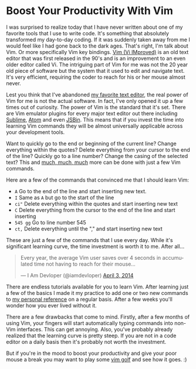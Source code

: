 # Boost Your Productivity With Vim
I was surprised to realize today that I have never written about one of my favorite tools that I use to write code. It's something that absolutely transformed my day-to-day coding. If it was suddenly taken away from me I would feel like I had gone back to the dark ages. That's right, I'm talk about Vim. Or more specifically Vim key bindings. <a href="https://en.wikipedia.org/wiki/Vim_(text_editor)">Vim (Vi IMproved)</a> is an old text editor that was first released in the 90's and is an improvement to an even older editor called Vi. The intriguing part of Vim for me was not the 20 year old piece of software but the system that it used to edit and navigate text. It's very efficient, requiring the coder to reach for his or her mouse almost never.

Lest you think that I've abandoned [my favorite text editor](https://atom.io/), the real power of Vim for me is not the actual software. In fact, I've only opened it up a few times out of curiosity. The power of Vim is the standard that it's set. There are Vim emulator plugins for every major text editor out there including [Sublime](https://github.com/guillermooo/Vintageous), [Atom](https://github.com/atom/vim-mode) and even [JSBin](https://jsbin.com/blog/my-zen-mode#vimmode). This means that if you invest the time into learning Vim commands they will be almost universally applicable across your development tools.

Want to quickly go to the end or beginning of the current line? Change everything within the quotes? Delete everything from your cursor to the end of the line? Quickly go to a line number? Change the casing of the selected text? This and [much, much, much](http://www.catswhocode.com/blog/130-essential-vim-commands) more can be done with just a few Vim commands.

Here are a few of the commands that convinced me that I should learn Vim:
 - `A` Go to the end of the line and start inserting new text.
 - `I` Same as `A` but go to the start of the line
 - `ci"` Delete everything within the quotes and start inserting new text
 - `C` Delete everything from the cursor to the end of the line and start inserting
 - `545 gg` Go to line number 545
 - `ct,` Delete everything until the "," and start inserting new text

These are just a few of the commands that I use every day. While it's significant learning curve, the time investment is worth it to me. After all...

<blockquote class="twitter-tweet" lang="en"><p lang="en" dir="ltr">Every year, the average Vim user saves over 4 seconds in accumulated time not having to reach for their mouse…</p>&mdash; I Am Devloper (@iamdevloper) <a href="https://twitter.com/iamdevloper/status/451792390865833984">April 3, 2014</a></blockquote>
<script async src="//platform.twitter.com/widgets.js" charset="utf-8"></script>

There are endless tutorials available for you to learn Vim. After learning just a few of the basics I made it my practice to add one or two new commands to [my personal reference](https://www.evernote.com/l/ABdguLm6UtRExY8VU_EZWbfJvRKE6rpjTCM) on a regular basis. After a few weeks you'll wonder how you ever lived without it.

There are a few drawbacks that come to mind. Firstly, after a few months of using Vim, your fingers will start automatically typing commands into non-Vim interfaces. This can get annoying. Also, you've probably already realized that the learning curve is pretty steep. If you are not in a code editor on a daily basis then it's probably not worth the investment.

But if you're in the mood to boost your productivity and give your poor mouse a break you may want to play some [vim golf](http://www.vimgolf.com/) and see how it goes. :)
